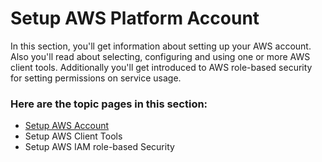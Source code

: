 # Setup AWS Platform Account

In this section, you'll get information about setting up your AWS account.  Also you'll read about selecting, configuring and using one or more AWS client tools.  Additionally you'll get introduced to AWS role-based security for setting permissions on service usage.

### Here are the topic pages in this section:

- [Setup AWS Account](https://github.com/lynnlangit/aws-for-bioinformatics/blob/main/1_Setup_AWS_account-KELLY/1_Setup_AWS_Account.md)
- Setup AWS Client Tools
- Setup AWS IAM role-based Security


